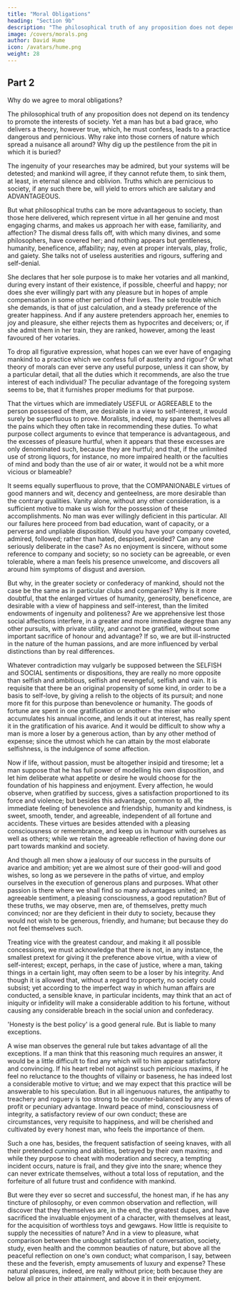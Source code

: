 ```yaml
---
title: "Moral Obligations"
heading: "Section 9b"
description: "The philosophical truth of any proposition does not depend on its tendency to promote the interests of society"
image: /covers/morals.png
author: David Hume
icon: /avatars/hume.png
weight: 28
---
```





## Part 2

Why do we agree to moral obligations?

<!-- Having explained the moral APPROBATION attending merit or virtue, there remains nothing but briefly to consider our interested OBLIGATION to it, and to inquire whether every man, who has any regard to his own happiness and welfare, will not best find his account in the practice of every moral duty.  -->

<!-- If this can be clearly ascertained from the foregoing theory, we shall have the satisfaction to reflect, that we have advanced principles, which not only, it is hoped, will stand the test of reasoning and inquiry, but may contribute to the amendment of men's lives, and their improvement in morality and social virtue.  -->

The philosophical truth of any proposition does not depend on its tendency to promote the interests of society. Yet a man has but a bad grace, who delivers a theory, however true, which, he must confess, leads to a practice dangerous and pernicious. Why rake into those corners of nature which spread a nuisance all around? Why dig up the pestilence from the pit in which it is buried? 

The ingenuity of your researches may be admired, but your systems will be detested; and mankind will agree, if they cannot refute them, to sink them, at least, in eternal silence and oblivion. Truths which are pernicious to society, if any such there be, will yield to errors which are salutary and ADVANTAGEOUS.

But what philosophical truths can be more advantageous to society, than those here delivered, which represent virtue in all her genuine and most engaging charms, and makes us approach her with ease, familiarity, and affection? The dismal dress falls off, with which many divines, and some philosophers, have covered her; and nothing appears but gentleness, humanity, beneficence, affability; nay, even at proper intervals, play, frolic, and gaiety. She talks not of useless austerities and rigours, suffering and self-denial. 

She declares that her sole purpose is to make her votaries and all mankind, during every instant of their existence, if possible, cheerful and happy; nor does she ever willingly part with any pleasure but in hopes of ample compensation in some other period of their lives. The sole trouble which she demands, is that of just calculation, and a steady preference of the greater happiness. And if any austere pretenders approach her, enemies to joy and pleasure, she either rejects them as hypocrites and deceivers; or, if she admit them in her train, they are ranked, however, among the least favoured of her votaries.

To drop all figurative expression, what hopes can we ever have of engaging mankind to a practice which we confess full of austerity and rigour? Or what theory of morals can ever serve any useful purpose, unless it can show, by a particular detail, that all the duties which it recommends, are also the true interest of each individual? The peculiar advantage of the foregoing system seems to be, that it furnishes proper mediums for that purpose.

That the virtues which are immediately USEFUL or AGREEABLE to the person possessed of them, are desirable in a view to self-interest, it would surely be superfluous to prove. Moralists, indeed, may spare themselves all the pains which they often take in recommending these duties. To what purpose collect arguments to evince that temperance is advantageous, and the excesses of pleasure hurtful, when it appears that these excesses are only denominated such, because they are hurtful; and that, if the unlimited use of strong liquors, for instance, no more impaired health or the faculties of mind and body than the use of air or water, it would not be a whit more vicious or blameable?

It seems equally superfluous to prove, that the COMPANIONABLE virtues of good manners and wit, decency and genteelness, are more desirable than the contrary qualities. Vanity alone, without any other consideration, is a sufficient motive to make us wish for the possession of these accomplishments. No man was ever willingly deficient in this particular. All our failures here proceed from bad education, want of capacity, or a perverse and unpliable disposition. Would you have your company coveted, admired, followed; rather than hated, despised, avoided? Can any one seriously deliberate in the case? As no enjoyment is sincere, without some reference to company and society; so no society can be agreeable, or even tolerable, where a man feels his presence unwelcome, and discovers all around him symptoms of disgust and aversion.

But why, in the greater society or confederacy of mankind, should not the case be the same as in particular clubs and companies? Why is it more doubtful, that the enlarged virtues of humanity, generosity, beneficence, are desirable with a view of happiness and self-interest, than the limited endowments of ingenuity and politeness? Are we apprehensive lest those social affections interfere, in a greater and more immediate degree than any other pursuits, with private utility, and cannot be gratified, without some important sacrifice of honour and advantage? If so, we are but ill-instructed in the nature of the human passions, and are more influenced by verbal distinctions than by real differences.

Whatever contradiction may vulgarly be supposed between the SELFISH and SOCIAL sentiments or dispositions, they are really no more opposite than selfish and ambitious, selfish and revengeful, selfish and vain. It is requisite that there be an original propensity of some kind, in order to be a basis to self-love, by giving a relish to the objects of its pursuit; and none more fit for this purpose than benevolence or humanity. The goods of fortune are spent in one gratification or another=  the miser who accumulates his annual income, and lends it out at interest, has really spent it in the gratification of his avarice. And it would be difficult to show why a man is more a loser by a generous action, than by any other method of expense; since the utmost which he can attain by the most elaborate selfishness, is the indulgence of some affection.

Now if life, without passion, must be altogether insipid and tiresome; let a man suppose that he has full power of modelling his own disposition, and let him deliberate what appetite or desire he would choose for the foundation of his happiness and enjoyment. Every affection, he would observe, when gratified by success, gives a satisfaction proportioned to its force and violence; but besides this advantage, common to all, the immediate feeling of benevolence and friendship, humanity and kindness, is sweet, smooth, tender, and agreeable, independent of all fortune and accidents. These virtues are besides attended with a pleasing consciousness or remembrance, and keep us in humour with ourselves as well as others; while we retain the agreeable reflection of having done our part towards mankind and society. 

And though all men show a jealousy of our success in the pursuits of avarice and ambition; yet are we almost sure of their good-will and good wishes, so long as we persevere in the paths of virtue, and employ ourselves in the execution of generous plans and purposes. What other passion is there where we shall find so many advantages united; an agreeable sentiment, a pleasing consciousness, a good reputation? But of these truths, we may observe, men are, of themselves, pretty much convinced; nor are they deficient in their duty to society, because they would not wish to be generous, friendly, and humane; but because they do not feel themselves such.

Treating vice with the greatest candour, and making it all possible concessions, we must acknowledge that there is not, in any instance, the smallest pretext for giving it the preference above virtue, with a view of self-interest; except, perhaps, in the case of justice, where a man, taking things in a certain light, may often seem to be a loser by his integrity. And though it is allowed that, without a regard to property, no society could subsist; yet according to the imperfect way in which human affairs are conducted, a sensible knave, in particular incidents, may think that an act of iniquity or infidelity will make a considerable addition to his fortune, without causing any considerable breach in the social union and confederacy. 

'Honesty is the best policy' is a good general rule. But is liable to many exceptions.

A wise man observes the general rule but takes advantage of all the exceptions. If a man think that this reasoning much requires an answer, it would be a little difficult to find any which will to him appear satisfactory and convincing. If his heart rebel not against such pernicious maxims, if he feel no reluctance to the thoughts of villainy or baseness, he has indeed lost a considerable motive to virtue; and we may expect that this practice will be answerable to his speculation. But in all ingenuous natures, the antipathy to treachery and roguery is too strong to be counter-balanced by any views of profit or pecuniary advantage. Inward peace of mind, consciousness of integrity, a satisfactory review of our own conduct; these are circumstances, very requisite to happiness, and will be cherished and cultivated by every honest man, who feels the importance of them.

Such a one has, besides, the frequent satisfaction of seeing knaves, with all their pretended cunning and abilities, betrayed by their own maxims; and while they purpose to cheat with moderation and secrecy, a tempting incident occurs, nature is frail, and they give into the snare; whence they can never extricate themselves, without a total loss of reputation, and the forfeiture of all future trust and confidence with mankind.

But were they ever so secret and successful, the honest man, if he has any tincture of philosophy, or even common observation and reflection, will discover that they themselves are, in the end, the greatest dupes, and have sacrificed the invaluable enjoyment of a character, with themselves at least, for the acquisition of worthless toys and gewgaws. How little is requisite to supply the necessities of nature? And in a view to pleasure, what comparison between the unbought satisfaction of conversation, society, study, even health and the common beauties of nature, but above all the peaceful reflection on one's own conduct; what comparison, I say, between these and the feverish, empty amusements of luxury and expense? These natural pleasures, indeed, are really without price; both because they are below all price in their attainment, and above it in their enjoyment.
